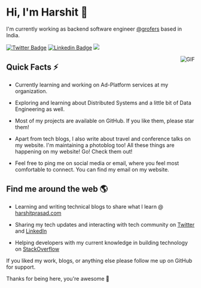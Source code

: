 # Hi, I'm Harshit 👋

I'm currently working as backend software engineer [@grofers](https://grofers.com/) based in India. 

[![Twitter Badge](https://img.shields.io/badge/-@HarshitPrasad8-1ca0f1?style=flat-square&labelColor=1ca0f1&logo=twitter&logoColor=white&link=https://twitter.com/HarshitPrasad8)](https://twitter.com/HarshitPrasad8) [![Linkedin Badge](https://img.shields.io/badge/-harshit--prasad-blue?style=flat-square&logo=Linkedin&logoColor=white&link=https://www.linkedin.com/in/harshit-prasad/)](https://www.linkedin.com/in/harshit-prasad/) ![](https://komarev.com/ghpvc/?username=harshit98&color=blue&style=flat-square&label=Profile--Hits)


<img align="right" alt="GIF" src="https://media.giphy.com/media/3ohzdKvLT1DxFxhZAI/giphy.gif" />

## Quick Facts ⚡

- Currently learning and working on Ad-Platform services at my organization.

- Exploring and learning about Distributed Systems and a little bit of Data Engineering as well.

- Most of my projects are available on GitHub. If you like them, please star them!

- Apart from tech blogs, I also write about travel and conference talks on my website. I'm maintaining a photoblog too! All these things are happening on my website! Go! Check them out!

- Feel free to ping me on social media or email, where you feel most comfortable to connect. You can find my email on my website.

## Find me around the web 🌎

- Learning and writing technical blogs to share what I learn @ [harshitprasad.com](http://harshitprasad.com/)

- Sharing my tech updates and interacting with tech community on [Twitter](https://twitter.com/HarshitPrasad8) and [LinkedIn](https://www.linkedin.com/in/harshit-prasad/)

- Helping developers with my current knowledge in building technology on [StackOverflow](https://stackoverflow.com/users/7299340/harshit?tab=profile)

If you liked my work, blogs, or anything else please follow me up on GitHub for support.

Thanks for being here, you're awesome 🙌

<!--
**harshit98/harshit98** is a ✨ _special_ ✨ repository because its `README.md` (this file) appears on your GitHub profile.

Here are some ideas to get you started:

- 🔭 I’m currently working on ...
- 🌱 I’m currently learning ...
- 👯 I’m looking to collaborate on ...
- 🤔 I’m looking for help with ...
- 💬 Ask me about ...
- 📫 How to reach me: ...
- 😄 Pronouns: ...
- ⚡ Fun fact: ...
-->
